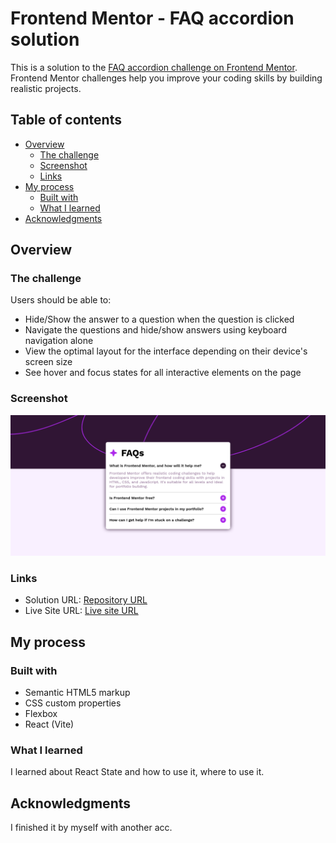 # Frontend Mentor - FAQ accordion solution

This is a solution to the [FAQ accordion challenge on Frontend Mentor](https://www.frontendmentor.io/challenges/faq-accordion-wyfFdeBwBz). Frontend Mentor challenges help you improve your coding skills by building realistic projects.

## Table of contents

- [Overview](#overview)
  - [The challenge](#the-challenge)
  - [Screenshot](#screenshot)
  - [Links](#links)
- [My process](#my-process)
  - [Built with](#built-with)
  - [What I learned](#what-i-learned)
- [Acknowledgments](#acknowledgments)

## Overview

### The challenge

Users should be able to:

- Hide/Show the answer to a question when the question is clicked
- Navigate the questions and hide/show answers using keyboard navigation alone
- View the optimal layout for the interface depending on their device's screen size
- See hover and focus states for all interactive elements on the page

### Screenshot

![](./screenshot.png)

### Links

- Solution URL: [Repository URL](https://github.com/MgMyatHtayKhant/faq-accordion)
- Live Site URL: [Live site URL](https://main--stellar-daifuku-39c74e.netlify.app/)

## My process

### Built with

- Semantic HTML5 markup
- CSS custom properties
- Flexbox
- React (Vite)

### What I learned

I learned about React State and how to use it, where to use it.

## Acknowledgments

I finished it by myself with another acc.
